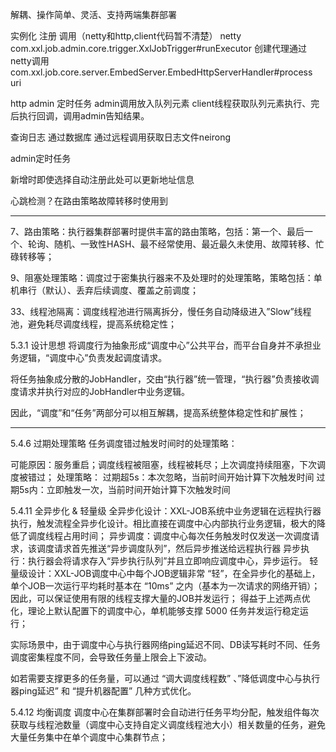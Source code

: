 

解耦、操作简单、灵活、支持两端集群部署

实例化
注册
调用（netty和http,client代码暂不清楚）
netty
com.xxl.job.admin.core.trigger.XxlJobTrigger#runExecutor
创建代理通过netty调用
com.xxl.job.core.server.EmbedServer.EmbedHttpServerHandler#process
uri

http
admin 定时任务
admin调用放入队列元素
client线程获取队列元素执行、完后执行回调，调用admin告知结果。


查询日志
通过数据库
通过远程调用获取日志文件neirong

admin定时任务


新增时即使选择自动注册此处可以更新地址信息

心跳检测？在路由策略故障转移时使用到




---
7、路由策略：执行器集群部署时提供丰富的路由策略，包括：第一个、最后一个、轮询、随机、一致性HASH、最不经常使用、最近最久未使用、故障转移、忙碌转移等；

9、阻塞处理策略：调度过于密集执行器来不及处理时的处理策略，策略包括：单机串行（默认）、丢弃后续调度、覆盖之前调度；


33、线程池隔离：调度线程池进行隔离拆分，慢任务自动降级进入”Slow”线程池，避免耗尽调度线程，提高系统稳定性；


5.3.1 设计思想
将调度行为抽象形成“调度中心”公共平台，而平台自身并不承担业务逻辑，“调度中心”负责发起调度请求。

将任务抽象成分散的JobHandler，交由“执行器”统一管理，“执行器”负责接收调度请求并执行对应的JobHandler中业务逻辑。

因此，“调度”和“任务”两部分可以相互解耦，提高系统整体稳定性和扩展性；

----------
5.4.6 过期处理策略
任务调度错过触发时间时的处理策略：

可能原因：服务重启；调度线程被阻塞，线程被耗尽；上次调度持续阻塞，下次调度被错过；
处理策略：
过期超5s：本次忽略，当前时间开始计算下次触发时间
过期5s内：立即触发一次，当前时间开始计算下次触发时间


5.4.11 全异步化 & 轻量级
全异步化设计：XXL-JOB系统中业务逻辑在远程执行器执行，触发流程全异步化设计。相比直接在调度中心内部执行业务逻辑，极大的降低了调度线程占用时间；
异步调度：调度中心每次任务触发时仅发送一次调度请求，该调度请求首先推送“异步调度队列”，然后异步推送给远程执行器
异步执行：执行器会将请求存入“异步执行队列”并且立即响应调度中心，异步运行。
轻量级设计：XXL-JOB调度中心中每个JOB逻辑非常 “轻”，在全异步化的基础上，单个JOB一次运行平均耗时基本在 “10ms” 之内（基本为一次请求的网络开销）；因此，可以保证使用有限的线程支撑大量的JOB并发运行；
得益于上述两点优化，理论上默认配置下的调度中心，单机能够支撑 5000 任务并发运行稳定运行；

实际场景中，由于调度中心与执行器网络ping延迟不同、DB读写耗时不同、任务调度密集程度不同，会导致任务量上限会上下波动。


如若需要支撑更多的任务量，可以通过 “调大调度线程数” 、”降低调度中心与执行器ping延迟” 和 “提升机器配置” 几种方式优化。

5.4.12 均衡调度
调度中心在集群部署时会自动进行任务平均分配，触发组件每次获取与线程池数量（调度中心支持自定义调度线程池大小）相关数量的任务，避免大量任务集中在单个调度中心集群节点；
